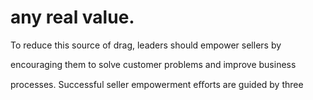 # any real value.

To reduce this source of drag, leaders should empower sellers by

encouraging them to solve customer problems and improve business

processes. Successful seller empowerment eﬀorts are guided by three